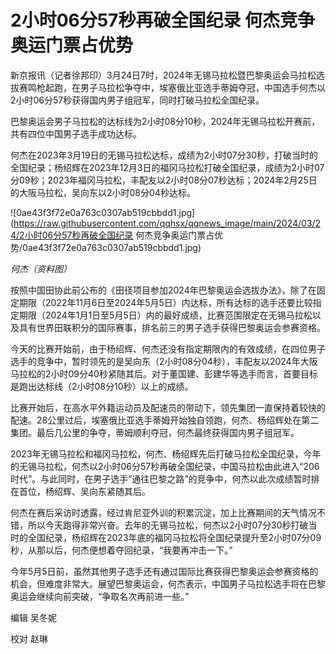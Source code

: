 # 2小时06分57秒再破全国纪录 何杰竞争奥运门票占优势

新京报讯（记者徐邦印）3月24日7时，2024年无锡马拉松暨巴黎奥运会马拉松选拔赛鸣枪起跑，在男子马拉松争夺中，埃塞俄比亚选手蒂姆夺冠，中国选手何杰以2小时06分57秒获得国内男子组冠军，同时打破马拉松全国纪录。

巴黎奥运会男子马拉松的达标线为2小时08分10秒，2024年无锡马拉松开赛前，共有四位中国男子选手成功达标。

何杰在2023年3月19日的无锡马拉松达标，成绩为2小时07分30秒，打破当时的全国纪录；杨绍辉在2023年12月3日的福冈马拉松打破全国纪录，成绩为2小时07分09秒；2023年福冈马拉松，丰配友以2小时08分07秒达标；2024年2月25日的大阪马拉松，吴向东以2小时08分04秒达标。

![0ae43f3f72e0a763c0307ab519cbbdd1.jpg](https://raw.githubusercontent.com/qqhsx/qqnews_image/main/2024/03/24/2小时06分57秒再破全国纪录 何杰竞争奥运门票占优势/0ae43f3f72e0a763c0307ab519cbbdd1.jpg)

_何杰（资料图）_

按照中国田协此前公布的《田径项目参加2024年巴黎奥运会选拔办法》，除了在固定期限（2022年11月6日至2024年5月5日）内达标，所有达标的选手还要比较指定期限（2024年1月1日至5月5日）内的最好成绩，比赛范围限定在无锡马拉松以及具有世界田联积分的国际赛事，排名前三的男子选手获得巴黎奥运会参赛资格。

今天的比赛开始前，由于杨绍辉、何杰还没有指定期限内的有效成绩，在四位男子选手的竞争中，暂时领先的是吴向东（2小时08分04秒），丰配友以2024年大阪马拉松的2小时09分40秒紧随其后。对于董国建、彭建华等选手而言，首要目标是跑出达标线（2小时08分10秒）以上的成绩。

比赛开始后，在高水平外籍运动员及配速员的带动下，领先集团一直保持着较快的配速。28公里过后，埃塞俄比亚选手蒂姆开始独自领跑，何杰、杨绍辉处在第二集团。最后几公里的争夺，蒂姆顺利夺冠，何杰最终获得国内男子组冠军。

2023年无锡马拉松和福冈马拉松，何杰、杨绍辉先后打破马拉松全国纪录，今年的无锡马拉松，何杰以2小时06分57秒再破全国纪录，中国马拉松由此进入“206时代”。与此同时，在男子选手“通往巴黎之路”的竞争中，何杰以此次成绩暂时排在首位，杨绍辉、吴向东紧随其后。

何杰在赛后采访时透露，经过肯尼亚外训的积累沉淀，加上比赛期间的天气情况不错，所以今天跑得非常兴奋。去年的无锡马拉松，何杰以2小时07分30秒打破当时的全国纪录，杨绍辉在2023年底的福冈马拉松将全国纪录提升至2小时07分09秒，从那以后，何杰便想着夺回纪录，“我要再冲击一下。”

今年5月5日前，虽然其他男子选手还有通过国际比赛获得巴黎奥运会参赛资格的机会，但难度非常大。展望巴黎奥运会，何杰表示，中国男子马拉松选手将在巴黎奥运会继续向前突破，“争取名次再前进一些。”

编辑 吴冬妮

校对 赵琳

